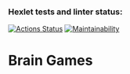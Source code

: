 ### Hexlet tests and linter status:
[![Actions Status](https://github.com/sklyuev-v/fullstack-javascript-project-44/actions/workflows/hexlet-check.yml/badge.svg)](https://github.com/sklyuev-v/fullstack-javascript-project-44/actions)
[![Maintainability](https://api.codeclimate.com/v1/badges/2fb8ace796d8f799155b/maintainability)](https://codeclimate.com/github/sklyuev-v/fullstack-javascript-project-44/maintainability)


# Brain Games

